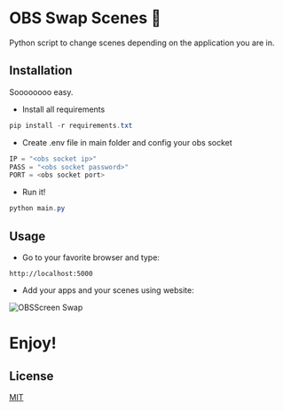 # OBS Swap Scenes 🔄
Python script to change scenes depending on the application you are in.


## Installation

Soooooooo easy. 

* Install all requirements

```powershell
pip install -r requirements.txt
```

* Create .env file in main folder and config your obs socket
```powershell
IP = "<obs socket ip>"
PASS = "<obs socket password>"
PORT = <obs socket port>
```
* Run it!

```powershell
python main.py
```


## Usage
* Go to your favorite browser and type:
```
http://localhost:5000
```

* Add your apps and your scenes using website:

![OBSScreen Swap](https://i.imgur.com/Mrl9jLA.png)


# Enjoy! 
## License

[MIT](https://choosealicense.com/licenses/mit/)
